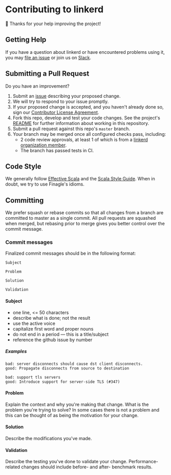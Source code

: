 # Contributing to linkerd

:balloon: Thanks for your help improving the project!

## Getting Help

If you have a question about linkerd or have encountered problems using it, you
may [file an issue][issue] or join us on [Slack][slack].

## Submitting a Pull Request

Do you have an improvement?

1. Submit an [issue][issue] describing your proposed change.
2. We will try to respond to your issue promptly.
3. If your proposed change is accepted, and you haven't already done so, sign our [Contributor License Agreement][cla].
4. Fork this repo, develop and test your code changes. See the project's [README](README.md) for further information about working in this repository.
5. Submit a pull request against this repo's `master` branch.
6. Your branch may be merged once all configured checks pass, including:
    - 2 code review approvals, at least 1 of which is from a [linkerd organization member][members].
    - The branch has passed tests in CI.

## Code Style

We generally follow [Effective Scala][es] and the [Scala Style Guide][ssg]. When
in doubt, we try to use Finagle's idioms.

## Committing

We prefer squash or rebase commits so that all changes from a branch are
committed to master as a single commit. All pull requests are squashed when
merged, but rebasing prior to merge gives you better control over the commit
message.

### Commit messages

Finalized commit messages should be in the following format:

```
Subject

Problem

Solution

Validation
```

#### Subject

- one line, <= 50 characters
- describe what is done; not the result
- use the active voice
- capitalize first word and proper nouns
- do not end in a period — this is a title/subject
- reference the github issue by number

##### Examples

```
bad: server disconnects should cause dst client disconnects.
good: Propagate disconnects from source to destination
```

```
bad: support tls servers
good: Introduce support for server-side TLS (#347)
```

#### Problem

Explain the context and why you're making that change.  What is the problem
you're trying to solve? In some cases there is not a problem and this can be
thought of as being the motivation for your change.

#### Solution

Describe the modifications you've made.

#### Validation

Describe the testing you've done to validate your change.  Performance-related
changes should include before- and after- benchmark results.

[cla]: https://buoyant.io/cla/
[es]: https://twitter.github.io/effectivescala/
[issue]: https://github.com/linkerd/linkerd/issues/new
[members]: https://github.com/orgs/linkerd/people
[slack]: http://slack.linkerd.io/
[ssg]: http://docs.scala-lang.org/style/scaladoc.html
